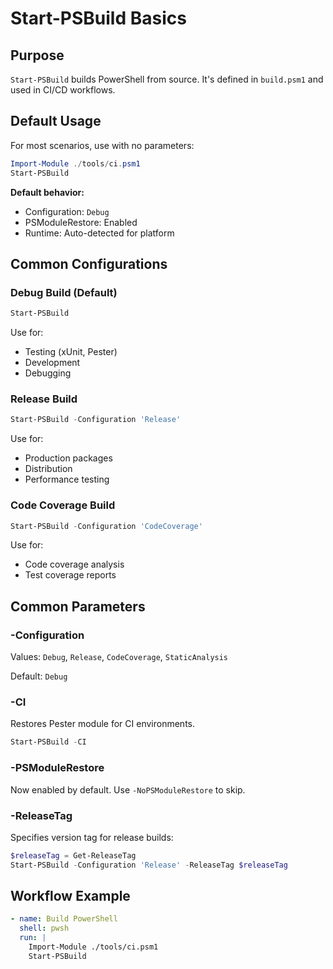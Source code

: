 # Start-PSBuild Basics

## Purpose

`Start-PSBuild` builds PowerShell from source. It's defined in `build.psm1` and used in CI/CD workflows.

## Default Usage

For most scenarios, use with no parameters:

```powershell
Import-Module ./tools/ci.psm1
Start-PSBuild
```

**Default behavior:**
- Configuration: `Debug`
- PSModuleRestore: Enabled
- Runtime: Auto-detected for platform

## Common Configurations

### Debug Build (Default)

```powershell
Start-PSBuild
```

Use for:
- Testing (xUnit, Pester)
- Development
- Debugging

### Release Build

```powershell
Start-PSBuild -Configuration 'Release'
```

Use for:
- Production packages
- Distribution
- Performance testing

### Code Coverage Build

```powershell
Start-PSBuild -Configuration 'CodeCoverage'
```

Use for:
- Code coverage analysis
- Test coverage reports

## Common Parameters

### -Configuration

Values: `Debug`, `Release`, `CodeCoverage`, `StaticAnalysis`

Default: `Debug`

### -CI

Restores Pester module for CI environments.

```powershell
Start-PSBuild -CI
```

### -PSModuleRestore

Now enabled by default. Use `-NoPSModuleRestore` to skip.

### -ReleaseTag

Specifies version tag for release builds:

```powershell
$releaseTag = Get-ReleaseTag
Start-PSBuild -Configuration 'Release' -ReleaseTag $releaseTag
```

## Workflow Example

```yaml
- name: Build PowerShell
  shell: pwsh
  run: |
    Import-Module ./tools/ci.psm1
    Start-PSBuild
```
